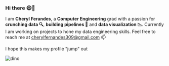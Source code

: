### Hi there 😄👋
 I am <b>Cheryl Ferandes</b>, a <b>Computer Engineering</b> grad with a passion for <b>crunching data  🔍</b>, <b>building pipelines  🔨</b> and <b>data visualization  📉</b>.
 Currently I am working on projects to hone my data engineering skills.
 Feel free to reach me at cherylfernandes309@gmail.com 📫

 I hope this makes my profile "jump" out

![dino](https://github.com/fernandes-cheryl/fernandes-cheryl/assets/100081376/beacd503-6e9c-4ca1-ab1e-65ff154d064a)

